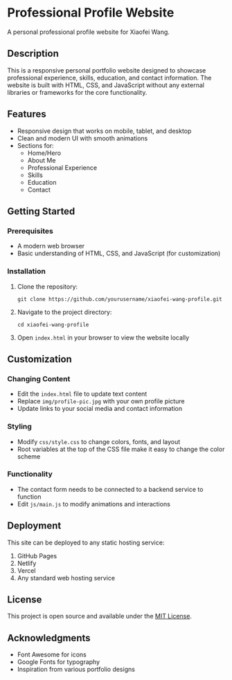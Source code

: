 # Professional Profile Website

A personal professional profile website for Xiaofei Wang.

## Description

This is a responsive personal portfolio website designed to showcase professional experience, skills, education, and contact information. The website is built with HTML, CSS, and JavaScript without any external libraries or frameworks for the core functionality.

## Features

- Responsive design that works on mobile, tablet, and desktop
- Clean and modern UI with smooth animations
- Sections for:
  - Home/Hero
  - About Me
  - Professional Experience
  - Skills
  - Education
  - Contact

## Getting Started

### Prerequisites

- A modern web browser
- Basic understanding of HTML, CSS, and JavaScript (for customization)

### Installation

1. Clone the repository:
   ```
   git clone https://github.com/yourusername/xiaofei-wang-profile.git
   ```

2. Navigate to the project directory:
   ```
   cd xiaofei-wang-profile
   ```

3. Open `index.html` in your browser to view the website locally

## Customization

### Changing Content

- Edit the `index.html` file to update text content
- Replace `img/profile-pic.jpg` with your own profile picture
- Update links to your social media and contact information

### Styling

- Modify `css/style.css` to change colors, fonts, and layout
- Root variables at the top of the CSS file make it easy to change the color scheme

### Functionality

- The contact form needs to be connected to a backend service to function
- Edit `js/main.js` to modify animations and interactions

## Deployment

This site can be deployed to any static hosting service:

1. GitHub Pages
2. Netlify
3. Vercel
4. Any standard web hosting service

## License

This project is open source and available under the [MIT License](LICENSE).

## Acknowledgments

- Font Awesome for icons
- Google Fonts for typography
- Inspiration from various portfolio designs